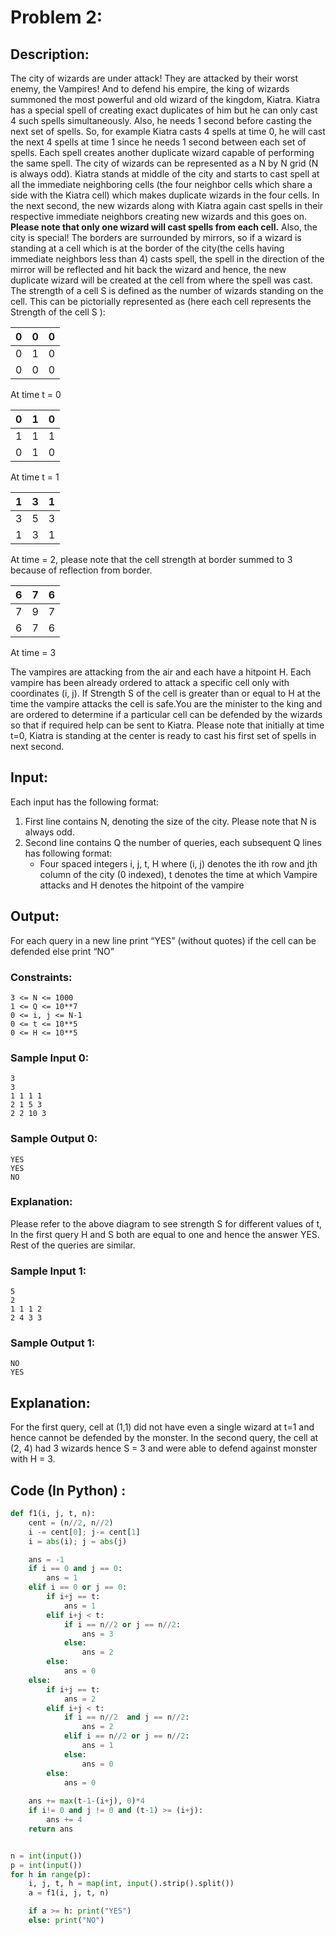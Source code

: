 # Problem 2:

## Description:

The city of wizards are under attack! They are attacked by their worst enemy, the Vampires!
And to defend his empire, the king of wizards summoned the most powerful and old wizard of
the kingdom, Kiatra.
Kiatra has a special spell of creating exact duplicates of him but he can only cast 4 such spells
simultaneously. Also, he needs 1 second before casting the next set of spells. So, for example
Kiatra casts 4 spells at time 0, he will cast the next 4 spells at time 1 since he needs 1 second
between each set of spells. Each spell creates another duplicate wizard capable of performing
the same spell.
The city of wizards can be represented as a N by N grid (N is always odd). Kiatra stands at
middle of the city and starts to cast spell at all the immediate neighboring cells (the four
neighbor cells which share a side with the Kiatra cell) which makes duplicate wizards in the four
cells. In the next second, the new wizards along with Kiatra again cast spells in their respective
immediate neighbors creating new wizards and this goes on. **Please note that only one wizard
will cast spells from each cell.** Also, the city is special! The borders are surrounded by
mirrors, so if a wizard is standing at a cell which is at the border of the city(the cells having
immediate neighbors less than 4) casts spell, the spell in the direction of the mirror will be
reflected and hit back the wizard and hence, the new duplicate wizard will be created at the cell
from where the spell was cast. The strength of a cell S is defined as the number of wizards
standing on the cell. This can be pictorially represented as (here each cell represents the
Strength of the cell S ):

|0|0|0|
|:--:|:--:|:--:|
|0|1|0|
|0|0|0|
At time t = 0


|0 |1 |0|
|:--:|:--:|:--:|
|1 |1 |1|
|0 |1 |0|

At time t = 1

|1| 3| 1|
|:--:|:--:|:--:|
|3 |5 |3|
|1 |3 |1|

At time = 2, please note that the cell strength at border summed to 3 because of reflection from
border.

|6 |7 |6|
|:--:|:--:|:--:|
|7 |9| 7|
|6 |7 |6|
At time = 3

The vampires are attacking from the air and each have a hitpoint H. Each vampire has been
already ordered to attack a specific cell only with coordinates (i, j). If Strength S of the cell is
greater than or equal to H at the time the vampire attacks the cell is safe.You are the minister to
the king and are ordered to determine if a particular cell can be defended by the wizards so that
if required help can be sent to Kiatra. Please note that initially at time t=0, Kiatra is standing at
the center is ready to cast his first set of spells in next second.

## Input:
Each input has the following format:

1. First line contains N, denoting the size of the city. Please note that N is always odd.
2. Second line contains Q the number of queries, each subsequent Q lines has following
        format:
    - Four spaced integers i, j, t, H where (i, j) denotes the ith row and jth column of the
    city (0 indexed), t denotes the time at which Vampire attacks and H denotes the
    hitpoint of the vampire

## Output:

For each query in a new line print “YES” (without quotes) if the cell can be defended else print
“NO”

### Constraints:

```
3 <= N <= 1000
1 <= Q <= 10**7
0 <= i, j <= N-1
0 <= t <= 10**5
0 <= H <= 10**5
```

### Sample Input 0:

```
3
3
1 1 1 1
2 1 5 3
2 2 10 3
```

### Sample Output 0:

```
YES
YES
NO
```
### Explanation:
Please refer to the above diagram to see strength S for different values of t, In the first
query H and S both are equal to one and hence the answer YES. Rest of the queries
are similar.
### Sample Input 1:
```
5
2
1 1 1 2
2 4 3 3
```
### Sample Output 1:
```
NO
YES
```
## Explanation:
For the first query, cell at (1,1) did not have even a single wizard at t=1 and hence
cannot be defended by the monster. In the second query, the cell at (2, 4) had 3 wizards
hence S = 3 and were able to defend against monster with H = 3.

## Code (In Python) :

```python
def f1(i, j, t, n):
    cent = (n//2, n//2)
    i -= cent[0]; j-= cent[1]
    i = abs(i); j = abs(j)

    ans = -1
    if i == 0 and j == 0:
        ans = 1
    elif i == 0 or j == 0:
        if i+j == t:
            ans = 1
        elif i+j < t:
            if i == n//2 or j == n//2:
                ans = 3
            else:
                ans = 2
        else:
            ans = 0
    else:
        if i+j == t:
            ans = 2
        elif i+j < t:
            if i == n//2  and j == n//2:
                ans = 2
            elif i == n//2 or j == n//2:
                ans = 1
            else:
                ans = 0
        else:
            ans = 0
    
    ans += max(t-1-(i+j), 0)*4
    if i!= 0 and j != 0 and (t-1) >= (i+j):
        ans += 4
    return ans


n = int(input())
p = int(input())
for h in range(p):
    i, j, t, h = map(int, input().strip().split())
    a = f1(i, j, t, n)

    if a >= h: print("YES") 
    else: print("NO")

```